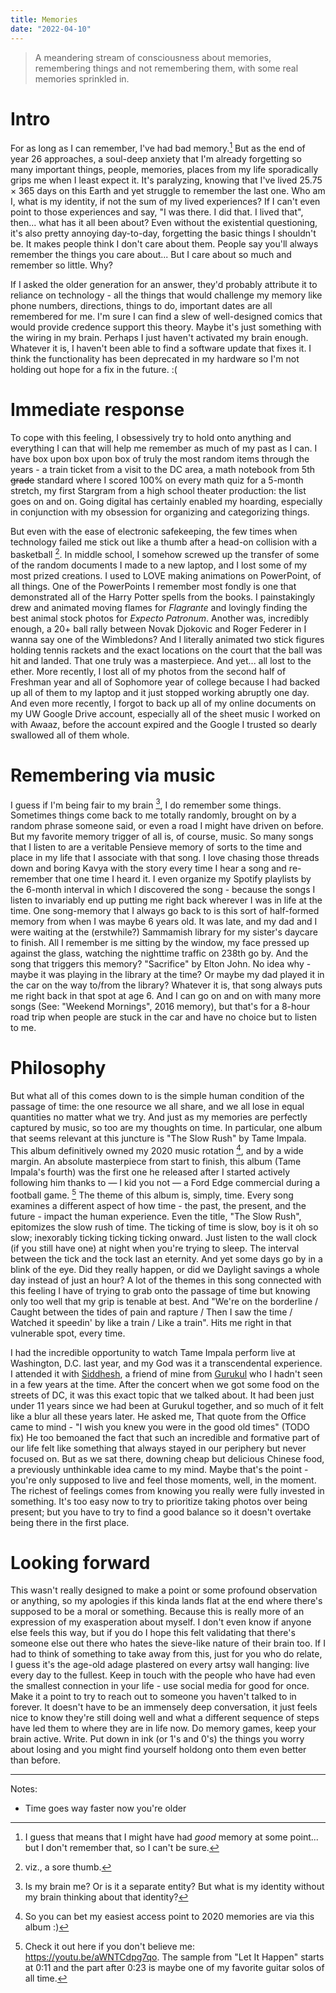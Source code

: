 ```yaml
---
title: Memories
date: "2022-04-10"
---
```


> A meandering stream of consciousness about memories, remembering things and not remembering them, with some real memories sprinkled in.

# Intro

For as long as I can remember, I've had bad memory.[^1] But as the end of year 26 approaches, a soul-deep anxiety that I'm already forgetting so many important things, people, memories, places from my life sporadically grips me when I least expect it. It's paralyzing, knowing that I've lived $25.75 \times 365$ days on this Earth and yet struggle to remember the last one. Who am I, what is my identity, if not the sum of my lived experiences? If I can't even point to those experiences and say, "I was there. I did that. I lived that", then... what has it all been about? Even without the existential questioning, it's also pretty annoying day-to-day, forgetting the basic things I shouldn't be. It makes people think I don't care about them. People say you'll always remember the things you care about... But I care about so much and remember so little. Why?

If I asked the older generation for an answer, they'd probably attribute it to reliance on technology - all the things that would challenge my memory like phone numbers, directions, things to do, important dates are all remembered for me. I'm sure I can find a slew of well-designed comics that would provide credence support this theory. Maybe it's just something with the wiring in my brain. Perhaps I just haven't activated my brain enough. Whatever it is, I haven't been able to find a software update that fixes it. I think the functionality has been deprecated in my hardware so I'm not holding out hope for a fix in the future. :(

# Immediate response

To cope with this feeling, I obsessively try to hold onto anything and everything I can that will help me remember as much of my past as I can. I have box upon box upon box of truly the most random items through the years - a train ticket from a visit to the DC area, a math notebook from 5th ~~grade~~ standard where I scored 100% on every math quiz for a 5-month stretch, my first Stargram from a high school theater production: the list goes on and on. Going digital has certainly enabled my hoarding, especially in conjunction with my obsession for organizing and categorizing things.

But even with the ease of electronic safekeeping, the few times when technology failed me stick out like a thumb after a head-on collision with a basketball [^2]. In middle school, I somehow screwed up the transfer of some of the random documents I made to a new laptop, and I lost some of my most prized creations. I used to LOVE making animations on PowerPoint, of all things. One of the PowerPoints I remember most fondly is one that demonstrated all of the Harry Potter spells from the books. I painstakingly drew and animated moving flames for _Flagrante_ and lovingly finding the best animal stock photos for _Expecto Patronum_. Another was, incredibly enough, a 20+ ball rally between Novak Djokovic and Roger Federer in I wanna say one of the Wimbledons? And I literally animated two stick figures holding tennis rackets and the exact locations on the court that the ball was hit and landed. That one truly was a masterpiece. And yet... all lost to the ether. More recently, I lost all of my photos from the second half of Freshman year and all of Sophomore year of college because I had backed up all of them to my laptop and it just stopped working abruptly one day. And even more recently, I forgot to back up all of my online documents on my UW Google Drive account, especially all of the sheet music I worked on with Awaaz, before the account expired and the Google I trusted so dearly swallowed all of them whole.

# Remembering via music

I guess if I'm being fair to my brain [^3], I do remember some things. Sometimes things come back to me totally randomly, brought on by a random phrase someone said, or even a road I might have driven on before. But my favorite memory trigger of all is, of course, music. So many songs that I listen to are a veritable Pensieve memory of sorts to the time and place in my life that I associate with that song. I love chasing those threads down and boring Kavya with the story every time I hear a song and re-remember that one time I heard it. I even organize my Spotify playlists by the 6-month interval in which I discovered the song - because the songs I listen to invariably end up putting me right back wherever I was in life at the time. One song-memory that I always go back to is this sort of half-formed memory from when I was maybe 6 years old. It was late, and my dad and I were waiting at the (erstwhile?) Sammamish library for my sister's daycare to finish. All I remember is me sitting by the window, my face pressed up against the glass, watching the nighttime traffic on 238th go by. And the song that triggers this memory? "Sacrifice" by Elton John. No idea why - maybe it was playing in the library at the time? Or maybe my dad played it in the car on the way to/from the library? Whatever it is, that song always puts me right back in that spot at age 6. And I can go on and on with many more songs (See: "Weekend Mornings", 2016 memory), but that's for a 8-hour road trip when people are stuck in the car and have no choice but to listen to me.

# Philosophy

But what all of this comes down to is the simple human condition of the passage of time: the one resource we all share, and we all lose in equal quantities no matter what we try. And just as my memories are perfectly captured by music, so too are my thoughts on time. In particular, one album that seems relevant at this juncture is "The Slow Rush" by Tame Impala. This album definitively owned my 2020 music rotation [^4], and by a wide margin. An absolute masterpiece from start to finish, this album (Tame Impala's fourth) was the first one he released after I started actively following him thanks to &mdash; I kid you not &mdash; a Ford Edge commercial during a football game. [^5] The theme of this album is, simply, time. Every song examines a different aspect of how time - the past, the present, and the future - impact the human experience. Even the title, "The Slow Rush", epitomizes the slow rush of time. The ticking of time is slow, boy is it oh so slow; inexorably ticking ticking ticking onward. Just listen to the wall clock (if you still have one) at night when you're trying to sleep. The interval between the tick and the tock last an eternity. And yet some days go by in a blink of the eye. Did they really happen, or did we Daylight savings a whole day instead of just an hour? A lot of the themes in this song connected with this feeling I have of trying to grab onto the passage of time but knowing only too well that my grip is tenable at best. And "We're on the borderline / Caught between the tides of pain and rapture / Then I saw the time / Watched it speedin' by like a train / Like a train". Hits me right in that vulnerable spot, every time.

I had the incredible opportunity to watch Tame Impala perform live at Washington, D.C. last year, and my God was it a transcendental experience. I attended it with [Siddhesh](https://siddhesh.substack.com/), a friend of mine from [Gurukul](https://gurukulpune.edu.in/) who I hadn't seen in a few years at the time. After the concert when we got some food on the streets of DC, it was this exact topic that we talked about. It had been just under 11 years since we had been at Gurukul together, and so much of it felt like a blur all these years later. He asked me, That quote from the Office came to mind - "I wish you knew you were in the good old times" (TODO fix) He too bemoaned the fact that such an incredible and formative part of our life felt like something that always stayed in our periphery but never focused on. But as we sat there, downing cheap but delicious Chinese food, a previously unthinkable idea came to my mind. Maybe that's the point - you're only supposed to live and feel those moments, well, in the moment. The richest of feelings comes from knowing you really were fully invested in something. It's too easy now to try to prioritize taking photos over being present; but you have to try to find a good balance so it doesn't overtake being there in the first place.

# Looking forward

This wasn't really designed to make a point or some profound observation or anything, so my apologies if this kinda lands flat at the end where there's supposed to be a moral or something. Because this is really more of an expression of my exasperation about myself. I don't even know if anyone else feels this way, but if you do I hope this felt validating that there's someone else out there who hates the sieve-like nature of their brain too. If I had to think of something to take away from this, just for you who do relate, I guess it's the age-old adage plastered on every artsy wall hanging: live every day to the fullest. Keep in touch with the people who have had even the smallest connection in your life - use social media for good for once. Make it a point to try to reach out to someone you haven't talked to in forever. It doesn't have to be an immensely deep conversation, it just feels nice to know they're still doing well and what a different sequence of steps have led them to where they are in life now. Do memory games, keep your brain active. Write. Put down in ink (or 1's and 0's) the things you worry about losing and you might find yourself holdong onto them even better than before.

[^1]: I guess that means that I might have had _good_ memory at some point... but I don't remember that, so I can't be sure.
[^2]: viz., a sore thumb.
[^3]: Is my brain me? Or is it a separate entity? But what is my identity without my brain thinking about that identity?
[^4]: So you can bet my easiest access point to 2020 memories are via this album :)
[^5]: Check it out here if you don't believe me: https://youtu.be/aWNTCdpg7qo. The sample from "Let It Happen" starts at 0:11 and the part after 0:23 is maybe one of my favorite guitar solos of all time.

---

Notes:

- Time goes way faster now you're older
